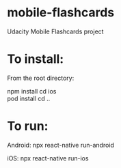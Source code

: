 # mobile-flashcards
Udacity Mobile Flashcards project

#  To install:
From the root directory:

npm install
cd ios  
pod install
cd ..

#  To run:
Android:
npx react-native run-android

iOS:
npx react-native run-ios